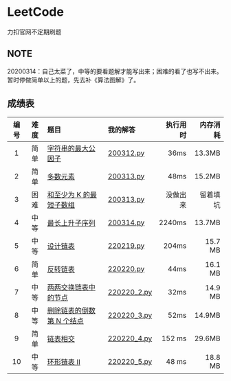 # LeetCode
力扣官网不定期刷题
## NOTE
20200314：自己太菜了，中等的要看题解才能写出来；困难的看了也写不出来。暂时停做简单以上的题，先去补《算法图解》了。
## 成绩表
| 编号 | 难度 | 题目 | 我的解答 | 执行用时 | 内存消耗 |
|:----:|:----:|:-----|:---------|---------:|---------:|
|1|简单|[字符串的最大公因子](https://leetcode-cn.com/problems/greatest-common-divisor-of-strings/)|[200312.py](Code/200312.py)|36ms|13.3MB|
|2|简单|[多数元素](https://leetcode-cn.com/problems/majority-element/)|[200313.py](Code/200313.py)|48ms|15.2MB|
|3|困难|[和至少为 K 的最短子数组](https://leetcode-cn.com/problems/shortest-subarray-with-sum-at-least-k/)|[200313.py](Code/200313.py)|没做出来|留着填坑|
|4|中等|[最长上升子序列](https://leetcode-cn.com/problems/longest-increasing-subsequence//)|[200314.py](Code/200314.py)|2240ms|13.7MB|
|5|中等|[设计链表](https://leetcode-cn.com/problems/design-linked-list/)|[220219.py](Code/220219.py)|204ms|15.7 MB|
|6|简单|[反转链表](https://leetcode-cn.com/problems/reverse-linked-list/)|[220220.py](Code/220220.py)|44ms|16.1 MB|
|7|中等|[两两交换链表中的节点](https://leetcode-cn.com/problems/swap-nodes-in-pairs/)|[220220_2.py](Code/220220_2.py)|32ms|14.9 MB|
|8|中等|[删除链表的倒数第 N 个结点](https://leetcode-cn.com/problems/remove-nth-node-from-end-of-list/)|[220220_3.py](Code/220220_3.py)|52ms|14.9MB|
|9|简单|[链表相交](https://leetcode-cn.com/problems/intersection-of-two-linked-lists-lcci/)|[220220_4.py](Code/220220_4.py)| 152 ms |29.6MB|
|10|中等|[环形链表 II](https://leetcode-cn.com/problems/linked-list-cycle-ii/)|[220220_5.py](Code/220220_5.py)| 48  ms |18.8 MB|